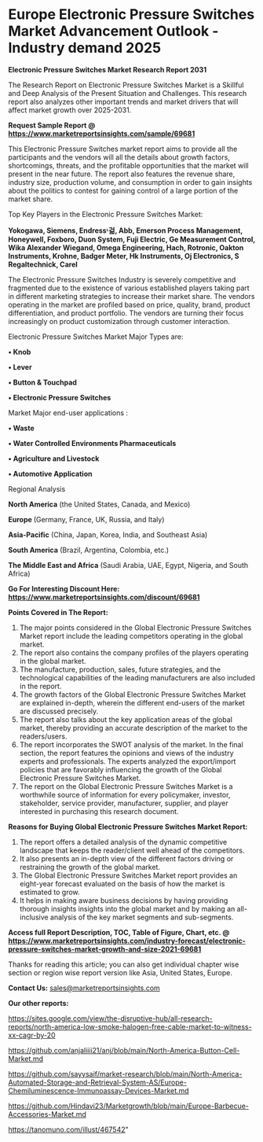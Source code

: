 # Europe Electronic Pressure Switches Market Advancement Outlook - Industry demand 2025

<strong>Electronic Pressure Switches Market Research Report 2031</strong>

The Research Report on Electronic Pressure Switches Market is a Skillful and Deep Analysis of the Present Situation and Challenges. This research report also analyzes other important trends and market drivers that will affect market growth over 2025-2031.

<strong>Request Sample Report @ <a href=https://www.marketreportsinsights.com/sample/69681>https://www.marketreportsinsights.com/sample/69681</a></strong>

This Electronic Pressure Switches market report aims to provide all the participants and the vendors will all the details about growth factors, shortcomings, threats, and the profitable opportunities that the market will present in the near future. The report also features the revenue share, industry size, production volume, and consumption in order to gain insights about the politics to contest for gaining control of a large portion of the market share.

Top Key Players in the Electronic Pressure Switches Market:

<strong>Yokogawa, Siemens, Endressᶫ걺, Abb, Emerson Process Management, Honeywell, Foxboro, Duon System, Fuji Electric, Ge Measurement Control, Wika Alexander Wiegand, Omega Engineering, Hach, Rotronic, Oakton Instruments, Krohne, Badger Meter, Hk Instruments, Oj Electronics, S Regaltechnick, Carel</strong>

The Electronic Pressure Switches Industry is severely competitive and fragmented due to the existence of various established players taking part in different marketing strategies to increase their market share. The vendors operating in the market are profiled based on price, quality, brand, product differentiation, and product portfolio. The vendors are turning their focus increasingly on product customization through customer interaction.

Electronic Pressure Switches Market Major Types are:

<strong>• Knob

• Lever

• Button & Touchpad

• Electronic Pressure Switches</strong>

Market Major end-user applications :

<strong>• Waste

• Water Controlled Environments Pharmaceuticals

• Agriculture and Livestock

• Automotive Application </strong>

Regional Analysis

</u><strong><b>North America</b></strong> (the United States, Canada, and Mexico)

<strong><b>Europe </b></strong>(Germany, France, UK, Russia, and Italy)

<strong><b>Asia-Pacific</b></strong> (China, Japan, Korea, India, and Southeast Asia)

<strong><b>South America</b></strong> (Brazil, Argentina, Colombia, etc.)

<strong><b>The Middle East and Africa</b></strong> (Saudi Arabia, UAE, Egypt, Nigeria, and South Africa)

<strong>Go For Interesting Discount Here: <a href=https://www.marketreportsinsights.com/discount/69681>https://www.marketreportsinsights.com/discount/69681</a></strong>

<strong>Points Covered in The Report:</strong>
<ol>
  <li>The major points considered in the Global Electronic Pressure Switches Market report include the leading competitors operating in the global market.</li>
  <li>The report also contains the company profiles of the players operating in the global market.</li>
  <li>The manufacture, production, sales, future strategies, and the technological capabilities of the leading manufacturers are also included in the report.</li>
  <li>The growth factors of the Global Electronic Pressure Switches Market are explained in-depth, wherein the different end-users of the market are discussed precisely.</li>
  <li>The report also talks about the key application areas of the global market, thereby providing an accurate description of the market to the readers/users.</li>
  <li>The report incorporates the SWOT analysis of the market. In the final section, the report features the opinions and views of the industry experts and professionals. The experts analyzed the export/import policies that are favorably influencing the growth of the Global Electronic Pressure Switches Market.</li>
  <li>The report on the Global Electronic Pressure Switches Market is a worthwhile source of information for every policymaker, investor, stakeholder, service provider, manufacturer, supplier, and player interested in purchasing this research document.</li>
</ol>
<strong>Reasons for Buying Global Electronic Pressure Switches Market Report:</strong>

<ol>
  <li>The report offers a detailed analysis of the dynamic competitive landscape that keeps the reader/client well ahead of the competitors.</li>
  <li>It also presents an in-depth view of the different factors driving or restraining the growth of the global market.</li>
  <li>The Global Electronic Pressure Switches Market report provides an eight-year forecast evaluated on the basis of how the market is estimated to grow.</li>
  <li>It helps in making aware business decisions by having providing thorough insights insights into the global market and by making an all-inclusive analysis of the key market segments and sub-segments.</li>
</ol>
<strong>Access full Report Description, TOC, Table of Figure, Chart, etc. @ <a href=https://www.marketreportsinsights.com/industry-forecast/electronic-pressure-switches-market-growth-and-size-2021-69681>https://www.marketreportsinsights.com/industry-forecast/electronic-pressure-switches-market-growth-and-size-2021-69681</a></strong>


Thanks for reading this article; you can also get individual chapter wise section or region wise report version like Asia, United States, Europe.

<strong>Contact Us:</strong>
sales@marketreportsinsights.com

<strong>Our other reports:</strong>

<a href=https://sites.google.com/view/the-disruptive-hub/all-research-reports/north-america-low-smoke-halogen-free-cable-market-to-witness-xx-cagr-by-20>https://sites.google.com/view/the-disruptive-hub/all-research-reports/north-america-low-smoke-halogen-free-cable-market-to-witness-xx-cagr-by-20</a>

<a href=https://github.com/anjaliiii21/anj/blob/main/North-America-Button-Cell-Market.md>https://github.com/anjaliiii21/anj/blob/main/North-America-Button-Cell-Market.md</a>

<a href=https://github.com/sayysaif/market-research/blob/main/North-America-Automated-Storage-and-Retrieval-System-AS/Europe-Chemiluminescence-Immunoassay-Devices-Market.md>https://github.com/sayysaif/market-research/blob/main/North-America-Automated-Storage-and-Retrieval-System-AS/Europe-Chemiluminescence-Immunoassay-Devices-Market.md</a>

<a href=https://github.com/Hindavi23/Marketgrowth/blob/main/Europe-Barbecue-Accessories-Market.md>https://github.com/Hindavi23/Marketgrowth/blob/main/Europe-Barbecue-Accessories-Market.md</a>

<a href=https://tanomuno.com/illust/467542>https://tanomuno.com/illust/467542</a>"
